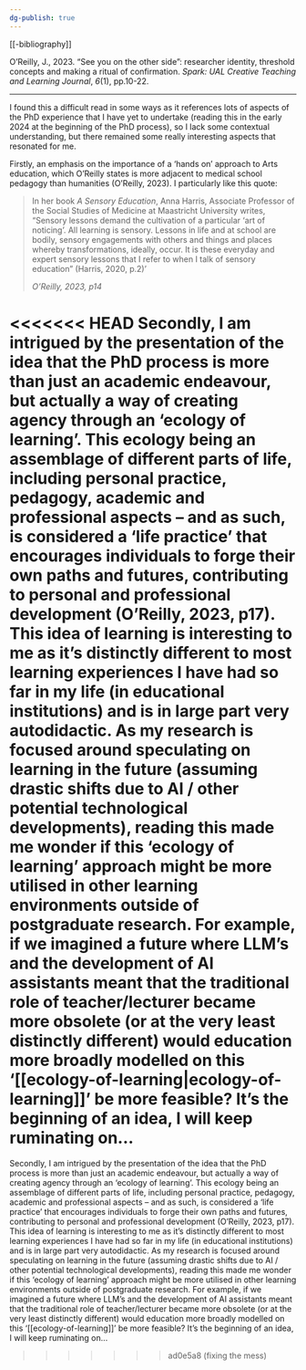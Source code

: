 ```yaml
---
dg-publish: true
---
```

[[-bibliography]]

O’Reilly, J., 2023. “See you on the other side”: researcher identity, threshold concepts and making a ritual of confirmation. _Spark: UAL Creative Teaching and Learning Journal_, _6_(1), pp.10-22. 

---

I found this a difficult read in some ways as it references lots of aspects of the PhD experience that I have yet to undertake (reading this in the early 2024 at the beginning of the PhD process), so I lack some contextual understanding, but there remained some really interesting aspects that resonated for me.

Firstly, an emphasis on the importance of a ‘hands on’ approach to Arts education, which O’Reilly states is more adjacent to medical school pedagogy than humanities (O’Reilly, 2023). I particularly like this quote:

> In her book _A Sensory Education_, Anna Harris, Associate Professor of the Social Studies of Medicine at Maastricht University writes, “Sensory lessons demand the cultivation of a particular ‘art of noticing’. All learning is sensory. Lessons in life and at school are bodily, sensory engagements with others and things and places whereby transformations, ideally, occur. It is these everyday and expert sensory lessons that I refer to when I talk of sensory education” (Harris, 2020, p.2)’
> 
> _O’Reilly, 2023, p14_


<<<<<<< HEAD
Secondly, I am intrigued by the presentation of the idea that the PhD process is more than just an academic endeavour, but actually a way of creating agency through an ‘ecology of learning’. This ecology being an assemblage of different parts of life, including personal practice, pedagogy, academic and professional aspects – and as such, is considered a ‘life practice’ that encourages individuals to forge their own paths and futures, contributing to personal and professional development (O’Reilly, 2023, p17). This idea of learning is interesting to me as it’s distinctly different to most learning experiences I have had so far in my life (in educational institutions) and is in large part very autodidactic. As my research is focused around speculating on learning in the future (assuming drastic shifts due to AI / other potential technological developments), reading this made me wonder if this ‘ecology of learning’ approach might be more utilised in other learning environments outside of postgraduate research. For example, if we imagined a future where LLM’s and the development of AI assistants meant that the traditional role of teacher/lecturer became more obsolete (or at the very least distinctly different) would education more broadly modelled on this ‘[[ecology-of-learning\|ecology-of-learning]]’ be more feasible? It’s the beginning of an idea, I will keep ruminating on…
=======
Secondly, I am intrigued by the presentation of the idea that the PhD process is more than just an academic endeavour, but actually a way of creating agency through an ‘ecology of learning’. This ecology being an assemblage of different parts of life, including personal practice, pedagogy, academic and professional aspects – and as such, is considered a ‘life practice’ that encourages individuals to forge their own paths and futures, contributing to personal and professional development (O’Reilly, 2023, p17). This idea of learning is interesting to me as it’s distinctly different to most learning experiences I have had so far in my life (in educational institutions) and is in large part very autodidactic. As my research is focused around speculating on learning in the future (assuming drastic shifts due to AI / other potential technological developments), reading this made me wonder if this ‘ecology of learning’ approach might be more utilised in other learning environments outside of postgraduate research. For example, if we imagined a future where LLM’s and the development of AI assistants meant that the traditional role of teacher/lecturer became more obsolete (or at the very least distinctly different) would education more broadly modelled on this ‘[[ecology-of-learning]]’ be more feasible? It’s the beginning of an idea, I will keep ruminating on…
>>>>>>> ad0e5a8 (fixing the mess)
